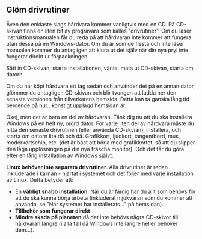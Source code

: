 <?php require("../../entete.php");?> <?php require("../../base.php");?> <?php require("../../fonctions.php");?>

<div id="corps">

<h2>Glöm drivrutiner</h2>

<p>Även den enklaste slags hårdvara kommer vanligtvis med en CD. På 
CD-skivan finns en liten bit av progravara som kallas "drivrutiner". 
Om du läser instruktionsmanualen får du reda på att hårdvaran inte 
kommer att fungera utan dessa på en Windows-dator. Om du är som de 
flesta och inte läser manualen kommer du antagligen att klura ut det 
själv när din nya pryl inte fungerar direkt ur förpackningen.</p>

<p>Sätt in CD-skivan, starta installationen, vänta, mata ut 
CD-skivan, starta om datorn.</p>

<p>Om du har köpt hårdvara ett tag sedan och använder det på en annan 
dator, glömmer du antagligen CD-skivan och blir tvungen att ladda ner 
den senaste versionen från tillverkarens hemsida. Detta kan ta ganska 
lång tid beroende på hur.. konstigt upplagd hemsidan är.</p>

<p>Okej, men det är bara en del av hårdvaran. Tänk dig nu att du 
ska installera Windows på en helt ny, orörd dator. För varje liten del 
av hårdvara måste du hitta den senaste drivrutinen (eller använda 
CD-skvian), installera, och starta om datorn lite då och då. Grafikkort, 
ljudkort, tangentbord, mus, moderkortschip, etc. (det är bäst att börja 
med grafikkortet, så att du slipper den låga upplösningen på din nya 
fräscha monitor). Och det får du göra efter en lång installation av 
Windows självt.</p>

<p><b>Linux behöver inte separata drivrutiner</b>. 
Alla drivrutiner är redan inkluderade i kärnan - hjärtat i systemet 
och det följer med varje installation av Linux. Detta betyder att:</p>

<ul>
<li>En <b>väldigt snabb installation</b>. 
När du är färdig har du allt som behövs för att du ska kunna börja 
arbeta (inkluderat mjukvaran som du kommer att använda, se "När systemet 
har installerats..." på hemsidan).</li>
<li><b>Tillbehör som fungerar direkt </b></li>
<li><b>Mindre skada på planeten</b> då det inte behövs några CD-skivor 
till hårdvaran längre (i alla fall då Windows inte längre heller 
behöver dem...).</li>
</ul>

</div>
</body>
</html>
